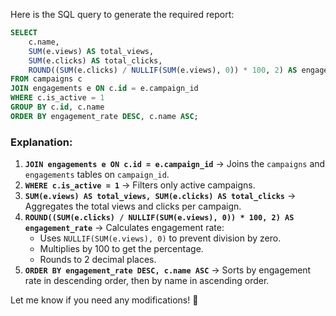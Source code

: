 Here is the SQL query to generate the required report:

```sql
SELECT 
    c.name,
    SUM(e.views) AS total_views,
    SUM(e.clicks) AS total_clicks,
    ROUND((SUM(e.clicks) / NULLIF(SUM(e.views), 0)) * 100, 2) AS engagement_rate
FROM campaigns c
JOIN engagements e ON c.id = e.campaign_id
WHERE c.is_active = 1
GROUP BY c.id, c.name
ORDER BY engagement_rate DESC, c.name ASC;
```

### Explanation:
1. **`JOIN engagements e ON c.id = e.campaign_id`** → Joins the `campaigns` and `engagements` tables on `campaign_id`.
2. **`WHERE c.is_active = 1`** → Filters only active campaigns.
3. **`SUM(e.views) AS total_views, SUM(e.clicks) AS total_clicks`** → Aggregates the total views and clicks per campaign.
4. **`ROUND((SUM(e.clicks) / NULLIF(SUM(e.views), 0)) * 100, 2) AS engagement_rate`** → Calculates engagement rate:
   - Uses `NULLIF(SUM(e.views), 0)` to prevent division by zero.
   - Multiplies by 100 to get the percentage.
   - Rounds to 2 decimal places.
5. **`ORDER BY engagement_rate DESC, c.name ASC`** → Sorts by engagement rate in descending order, then by name in ascending order.

Let me know if you need any modifications! 🚀